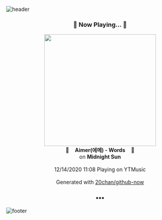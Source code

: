 ![header](https://capsule-render.vercel.app/api?type=wave&height=170&section=header&text=Hi.%20I'm%20SHIFT&fontColor=090707&fontAlignX=45&fontAlignY=65&fontSize=100)

<h3 align="center">🎵 Now Playing... 🎵</h3>
<p align="center">
  <a href="https://music.youtube.com/channel/UC_gksw7NEueO_u3lPL372hA">
    <img width="300" src="https://lh3.googleusercontent.com/y12aj_U3Kr9_eOxYj_A9CyZZov21EVD1LHo6RAtcU0bGYIjJ99BY9ywwZRQeJ95vv9GCJ8HKVLxqOvs4">
  </a>
  <br>
  🎵&nbsp&nbsp&nbsp <b>Aimer(에메) - Words</b> &nbsp&nbsp&nbsp🎵
  <br>
  on <b>Midnight Sun</b>
  
  <br />
  <br />
  12/14/2020 11:08 Playing on YTMusic
  <br />
  <br />
  Generated with <a href="https://github.com/20chan/github-now">20chan/github-now</a>
</p>

<h3 align="center">•••</h3>

![footer](https://capsule-render.vercel.app/api?type=wave&height=150&section=footer)
